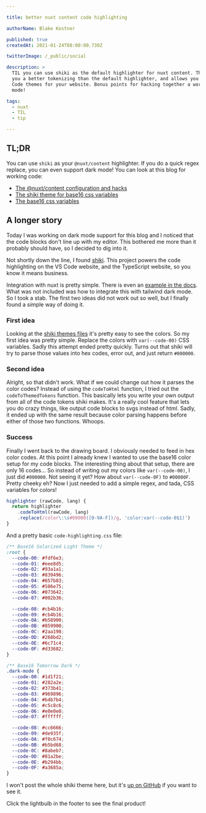 ```yaml
---

title: better nuxt content code highlighting

authorName: Blake Kostner

published: true
createdAt: 2021-01-24T08:00:00.730Z

twitterImage: /_public/social

description: >
  TIL you can use shiki as the default highlighter for nuxt content. This gives
  you a better tokenizing than the default highlighter, and allows you to use VS
  Code themes for your website. Bonus points for hacking together a working dark
  mode!

tags:
  - nuxt
  - TIL
  - tip

---
```


## TL;DR

You can use `shiki` as your `@nuxt/content` highlighter. If you do a
quick regex replace, you can even support dark mode! You can look at this blog
for working code:

- [The @nuxt/content configuration and hacks][1]
- [The shiki theme for base16 css variables][2]
- [The base16 css variables][3]

## A longer story

Today I was working on dark mode support for this blog and I noticed that the
code blocks don't line up with my editor. This bothered me more than it probably
should have, so I decided to dig into it.

Not shortly down the line, I found [shiki][4]. This project powers the code
highlighting on the VS Code website, and the TypeScript website, so you know it
means business.

Integration with nuxt is pretty simple. There is even an
[example in the docs][5]. What was not included was how to integrate
this with tailwind dark mode. So I took a stab. The first two ideas did not
work out so well, but I finally found a simple way of doing it.

### First idea

Looking at the [shiki themes files][2] it's pretty easy to see the colors. So
my first idea was pretty simple. Replace the colors with `var(--code-00)` CSS
variables. Sadly this attempt ended pretty quickly. Turns out that shiki will
try to parse those values into hex codes, error out, and just return `#000000`.

### Second idea

Alright, so that didn't work. What if we could change out how it parses the
color codes? Instead of using the `codeToHtml` function, I tried out the
`codeToThemedTokens` function. This basically lets you write your own output
from all of the code tokens shiki makes. It's a really cool feature that lets
you do crazy things, like output code blocks to svgs instead of html. Sadly,
it ended up with the same result because color parsing happens before either of
those two functions. Whoops.

### Success

Finally I went back to the drawing board. I obviously needed to feed in hex
color codes. At this point I already knew I wanted to use the base16 color setup
for my code blocks. The interesting thing about that setup, there are only 16
codes... So instead of writing out my colors like `var(--code-00)`, I just did
`#000000`. Not seeing it yet? How about `var(--code-0F)` to `#00000F`. Pretty
cheeky eh? Now I just needed to add a simple regex, and tada, CSS variables for
colors!

```js
highlighter (rawCode, lang) {
  return highlighter
    .codeToHtml(rawCode, lang)
    .replace(/color\:\s#00000([0-9A-F])/g, 'color:var(--code-0$1)')
}
```

And a pretty basic `code-highlighting.css` file:

```css
/** Base16 Solarized Light Theme */
:root {
  --code-00: #fdf6e3;
  --code-01: #eee8d5;
  --code-02: #93a1a1;
  --code-03: #839496;
  --code-04: #657b83;
  --code-05: #586e75;
  --code-06: #073642;
  --code-07: #002b36;

  --code-08: #cb4b16;
  --code-09: #cb4b16;
  --code-0A: #b58900;
  --code-0B: #859900;
  --code-0C: #2aa198;
  --code-0D: #268bd2;
  --code-0E: #6c71c4;
  --code-0F: #d33682;
}

/** Base16 Tomorrow Dark */
.dark-mode {
  --code-00: #1d1f21;
  --code-01: #282a2e;
  --code-02: #373b41;
  --code-03: #969896;
  --code-04: #b4b7b4;
  --code-05: #c5c8c6;
  --code-06: #e0e0e0;
  --code-07: #ffffff;

  --code-08: #cc6666;
  --code-09: #de935f;
  --code-0A: #f0c674;
  --code-0B: #b5bd68;
  --code-0C: #8abeb7;
  --code-0D: #81a2be;
  --code-0E: #b294bb;
  --code-0F: #a3685a;
}
```

I won't post the whole shiki theme here, but it's [up on GitHub][2] if you
want to see it.

Click the lightbulb in the footer to see the final product!

[1]: https://github.com/btkostner/btkostner.io/tree/main/modules/content-config.js
[2]: https://github.com/btkostner/btkostner.io/tree/main/assets/shiki-themes/base16-css-vars.json
[3]: https://github.com/btkostner/btkostner.io/tree/main/assets/styles/code-highlighting.css
[4]: https://github.com/shikijs/shiki
[5]: https://content.nuxtjs.org/snippets#custom-highlighter
